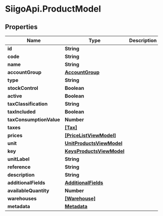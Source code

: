 # SiigoApi.ProductModel

## Properties

Name | Type | Description | Notes
------------ | ------------- | ------------- | -------------
**id** | **String** |  | [optional] 
**code** | **String** |  | [optional] 
**name** | **String** |  | [optional] 
**accountGroup** | [**AccountGroup**](AccountGroup.md) |  | [optional] 
**type** | **String** |  | [optional] 
**stockControl** | **Boolean** |  | [optional] 
**active** | **Boolean** |  | [optional] 
**taxClassification** | **String** |  | [optional] 
**taxIncluded** | **Boolean** |  | [optional] 
**taxConsumptionValue** | **Number** |  | [optional] 
**taxes** | [**[Tax]**](Tax.md) |  | [optional] 
**prices** | [**[PriceListViewModel]**](PriceListViewModel.md) |  | [optional] 
**unit** | [**UnitProductsViewModel**](UnitProductsViewModel.md) |  | [optional] 
**key** | [**KeysProductsViewModel**](KeysProductsViewModel.md) |  | [optional] 
**unitLabel** | **String** |  | [optional] 
**reference** | **String** |  | [optional] 
**description** | **String** |  | [optional] 
**additionalFields** | [**AdditionalFields**](AdditionalFields.md) |  | [optional] 
**availableQuantity** | **Number** |  | [optional] 
**warehouses** | [**[Warehouse]**](Warehouse.md) |  | [optional] 
**metadata** | [**Metadata**](Metadata.md) |  | [optional] 


